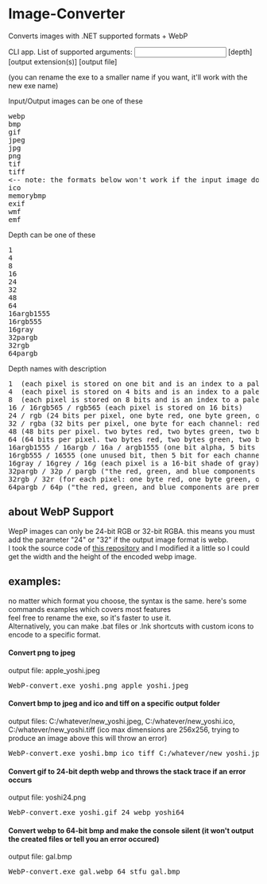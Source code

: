 # Image-Converter
Converts images with .NET supported formats + WebP

CLI app. List of supported arguments:
<input file> [depth] [output extension(s)] [output file]

(you can rename the exe to a smaller name if you want, it'll work with the new exe name)

Input/Output images can be one of these
<pre>
webp
bmp
gif
jpeg
jpg
png
tif
tiff
<-- note: the formats below won't work if the input image doesn't meet a certain criteria -->
ico
memorybmp
exif
wmf
emf
</pre>

Depth can be one of these
<pre>
1
4
8
16
24
32
48
64
16argb1555
16rgb555
16gray
32pargb
32rgb
64pargb
</pre>

Depth names with description
<pre>
1  (each pixel is stored on one bit and is an index to a palette of 2 colours)
4  (each pixel is stored on 4 bits and is an index to a palette of 16 colours)
8  (each pixel is stored on 8 bits and is an index to a palette of 256 colours)
16 / 16rgb565 / rgb565 (each pixel is stored on 16 bits)
24 / rgb (24 bits per pixel, one byte red, one byte green, one byte blue)
32 / rgba (32 bits per pixel, one byte for each channel: red, green, blue, alpha)
48 (48 bits per pixel. two bytes red, two bytes green, two bytes blue)
64 (64 bits per pixel. two bytes red, two bytes green, two bytes blue, two bytes alpha)
16argb1555 / 16argb / 16a / argb1555 (one bit alpha, 5 bits red, 5 bits green, 5 bits blue)
16rgb555 / 16555 (one unused bit, then 5 bit for each channel: red, green, blue)
16gray / 16grey / 16g (each pixel is a 16-bit shade of gray)
32pargb / 32p / pargb ("the red, green, and blue components are premultiplied according to the alpha component")
32rgb / 32r (for each pixel: one byte red, one byte green, one byte blue, and one unused byte. this happens when bmp version (0x1E) is set to 0 
64pargb / 64p ("the red, green, and blue components are premultiplied according to the alpha component")
</pre>

## about WebP Support
WepP images can only be 24-bit RGB or 32-bit RGBA. this means you must add the parameter "24" or "32" if the output image format is webp. <br>
I took the source code of <a href="https://github.com/JosePineiro/WebP-wrapper">this repository</a> and I modified it a little so I could get the width and the height of the encoded webp image.

## examples:
no matter which format you choose, the syntax is the same. here's some commands examples which covers most features <br>
feel free to rename the exe, so it's faster to use it. <br>
Alternatively, you can make .bat files or .lnk shortcuts with custom icons to encode to a specific format.

#### Convert png to jpeg
output file: apple_yoshi.jpeg
<pre>WebP-convert.exe yoshi.png apple_yoshi.jpeg</pre>

#### Convert bmp to jpeg and ico and tiff on a specific output folder
output files: C:/whatever/new_yoshi.jpeg, C:/whatever/new_yoshi.ico, C:/whatever/new_yoshi.tiff
(ico max dimensions are 256x256, trying to produce an image above this will throw an error)
<pre>WebP-convert.exe yoshi.bmp ico tiff C:/whatever/new_yoshi.jpeg</pre>

#### Convert gif to 24-bit depth webp and throws the stack trace if an error occurs
output file: yoshi24.png
<pre>WebP-convert.exe yoshi.gif 24 webp yoshi64</pre>

#### Convert webp to 64-bit bmp and make the console silent (it won't output the created files or tell you an error occured)
output file: gal.bmp
<pre>WebP-convert.exe gal.webp 64 stfu gal.bmp</pre>

